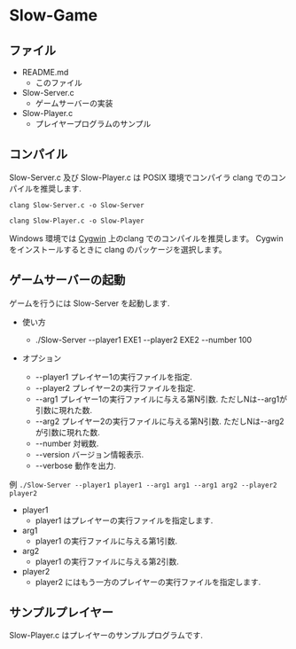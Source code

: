 # Slow-Game

## ファイル
* README.md
    * このファイル
* Slow-Server.c
    * ゲームサーバーの実装
* Slow-Player.c
    * プレイヤープログラムのサンプル

## コンパイル
Slow-Server.c 及び Slow-Player.c は POSIX 環境でコンパイラ clang でのコンパイルを推奨します.

`clang Slow-Server.c -o Slow-Server`

`clang Slow-Player.c -o Slow-Player`

Windows 環境では [Cygwin](http://cygwin.com/) 上のclang でのコンパイルを推奨します。
Cygwinをインストールするときに clang のパッケージを選択します。

## ゲームサーバーの起動
ゲームを行うには Slow-Server を起動します.

* 使い方
     * ./Slow-Server --player1 EXE1 --player2 EXE2 --number 100

* オプション
    * --player1 プレイヤー1の実行ファイルを指定.
    * --player2 プレイヤー2の実行ファイルを指定.
    * --arg1 プレイヤー1の実行ファイルに与える第N引数. ただしNは--arg1が引数に現れた数.
    * --arg2 プレイヤー2の実行ファイルに与える第N引数. ただしNは--arg2が引数に現れた数.
    * --number 対戦数.
    * --version バージョン情報表示.
    * --verbose 動作を出力.

例
`./Slow-Server --player1 player1 --arg1 arg1 --arg1 arg2 --player2 player2`

* player1
    * player1 はプレイヤーの実行ファイルを指定します.
* arg1 
    * player1 の実行ファイルに与える第1引数.
* arg2 
    * player1 の実行ファイルに与える第2引数.
* player2
    * player2 にはもう一方のプレイヤーの実行ファイルを指定します.

## サンプルプレイヤー
Slow-Player.c はプレイヤーのサンプルプログラムです.

